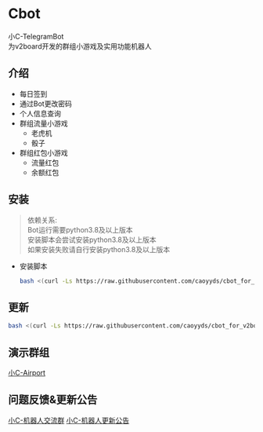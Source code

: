 # Cbot

小C-TelegramBot  
为v2board开发的群组小游戏及实用功能机器人

## 介绍

- 每日签到
- 通过Bot更改密码
- 个人信息查询
- 群组流量小游戏
  - 老虎机
  - 骰子
- 群组红包小游戏
  - 流量红包
  - 余额红包
  
## 安装

> 依赖关系:  
> Bot运行需要python3.8及以上版本  
> 安装脚本会尝试安装python3.8及以上版本  
> 如果安装失败请自行安装python3.8及以上版本  

- 安装脚本

  ```bash
  bash <(curl -Ls https://raw.githubusercontent.com/caoyyds/cbot_for_v2board/main/install_cbot.sh)
  ```

## 更新

```bash
bash <(curl -Ls https://raw.githubusercontent.com/caoyyds/cbot_for_v2board/main/update_cbot.sh)
```

## 演示群组

[小C-Airport](https://t.me/cao_airport_group)

## 问题反馈&更新公告

[小C-机器人交流群](https://t.me/cao_bot_group)
[小C-机器人更新公告](https://t.me/cao_bot_channel)
